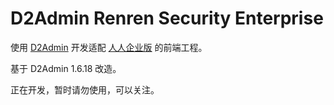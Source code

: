 # D2Admin Renren Security Enterprise

使用 [D2Admin](https://github.com/d2-projects/d2-admin) 开发适配 [人人企业版](https://www.renren.io/enterprise) 的前端工程。

基于 D2Admin 1.6.18 改造。

正在开发，暂时请勿使用，可以关注。